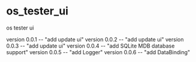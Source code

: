 # os_tester_ui
os tester ui

version 0.0.1 -- "add update ui"
version 0.0.2 -- "add update ui"
version 0.0.3 -- "add update ui"
version 0.0.4 -- "add SQLite MDB database support"
version 0.0.5 -- "add Logger"
version 0.0.6 -- "add DataBinding"
